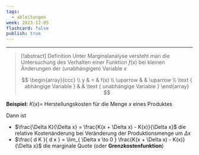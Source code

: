 ```yaml
---
tags:
  - ableitungen
week: 2023-12-05
flashcard: false
publish: true
---
```

***

> [!abstract] Definition 
> Unter Marginalanalyse versteht man die Untersuchung des Verhalten einer Funktion $f(x)$ bei kleinen Änderungen der (unabhängigen) Variable $x$
> 
> $$
> \begin{array}{ccc} \\
y & = & f(x) \\
\uparrow & & \uparrow \\
\text { abhängige Variable } & & \text { unabhängige Variable }
\end{array}
$$

**Beispiel:** $K(x) =$ Herstellungskosten für die Menge $x$ eines Produktes

Dann ist
- $\frac{\Delta K}{\Delta x} = \frac{K(x + \Delta x) - K(x)}{\Delta x}$ die relative Kostenänderung bei Veränderung der Produktionsmenge um $\Delta x$
- $\frac{ d K }{ d x } = \lim_{ \Delta x \to 0 } \frac{K(x + \Delta x) - K(x)}{\Delta x}$ die marginale Quote (oder **Grenzkostenfunktion**)
